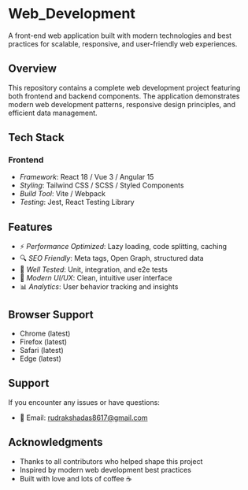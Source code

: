 # Web_Development

A front-end web application built with modern technologies and best practices for scalable, responsive, and user-friendly web experiences.

## Overview

This repository contains a complete web development project featuring both frontend and backend components. The application demonstrates modern web development patterns, responsive design principles, and efficient data management.

## Tech Stack

### Frontend
- *Framework*: React 18 / Vue 3 / Angular 15
- *Styling*: Tailwind CSS / SCSS / Styled Components
- *Build Tool*: Vite / Webpack
- *Testing*: Jest, React Testing Library

## Features

- ⚡ *Performance Optimized*: Lazy loading, code splitting, caching
- 🔍 *SEO Friendly*: Meta tags, Open Graph, structured data
- 🧪 *Well Tested*: Unit, integration, and e2e tests
- 🎨 *Modern UI/UX*: Clean, intuitive user interface
- 📊 *Analytics*: User behavior tracking and insights

## Browser Support

- Chrome (latest)
- Firefox (latest)
- Safari (latest)
- Edge (latest)

## Support

If you encounter any issues or have questions:
- 📧 Email: rudrakshadas8617@gmail.com

## Acknowledgments

- Thanks to all contributors who helped shape this project
- Inspired by modern web development best practices
- Built with love and lots of coffee ☕

